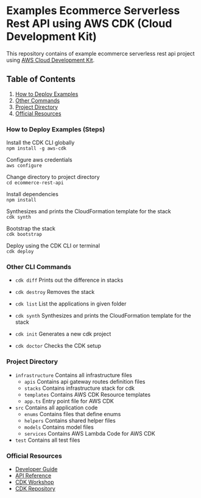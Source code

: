 # Examples Ecommerce Serverless Rest API using AWS CDK (Cloud Development Kit)

This repository contains of example ecommerce serverless rest api project using [AWS Cloud Development
Kit](https://github.com/awslabs/aws-cdk).

## Table of Contents
1. [How to Deploy Examples](#Steps)
2. [Other Commands](#Commands)
3. [Project Directory](#Directory)
4. [Official Resources](#Learning)


### How to Deploy Examples (Steps)<a name="Steps"></a>

Install the CDK CLI globally  
`npm install -g aws-cdk`

Configure aws credentials  
`aws configure`

Change directory to project directory<br/>
`cd ecommerce-rest-api`

Install dependencies  
`npm install`

Synthesizes and prints the CloudFormation template for the stack<br/> 
`cdk synth`

Bootstrap the stack<br/>
`cdk bootstrap`

Deploy using the CDK CLI or terminal  
`cdk deploy`

### Other CLI Commands<a name="Commands"></a>

- `cdk diff` Prints out the difference in stacks

- `cdk destroy` Removes the stack

- `cdk list` List the applications in given folder

- `cdk synth`  Synthesizes and prints the CloudFormation template for the stack

- `cdk init` Generates a new cdk project

- `cdk doctor` Checks the CDK setup

### Project Directory<a name="Directory"></a>

- `infrastructure` Contains all infrastructure files
  - `apis` Contains api gateway routes definition files
  - `stacks` Contains infrastructure stack for cdk
  - `templates` Contains AWS CDK Resource templates
  - `app.ts` Entry point file for AWS CDK
- `src` Contains all application code
  - `enums` Contains files that define enums
  - `helpers` Contains shared helper files
  - `models` Contains model files
  - `services` Contains AWS Lambda Code for AWS CDK
- `test` Contains all test files

### Official Resources<a name="Learning"></a>
- [Developer Guide](https://docs.aws.amazon.com/cdk/latest/guide/home.html)
- [API Reference](https://docs.aws.amazon.com/cdk/api/latest/docs/aws-construct-library.html)
- [CDK Workshop](https://cdkworkshop.com/)
- [CDK Repository](https://github.com/aws/aws-cdk)
